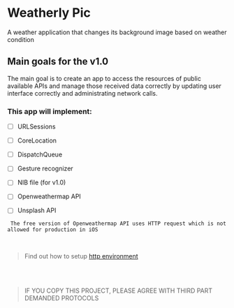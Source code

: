 # Weatherly Pic
A weather application that changes its background image based on weather condition

## Main goals for the v1.0

The main goal is to create an app to access the resources of public available APIs and manage those received data correctly by updating user interface correctly and administrating network calls.

### This app will implement:

- [ ] URLSessions
- [ ] CoreLocation
- [ ] DispatchQueue
- [ ] Gesture recognizer
- [ ] NIB file (for v1.0)
- [ ] Openweathermap API
- [ ] Unsplash API




```
 The free version of Openweathermap API uses HTTP request which is not allowed for production in iOS
```
<br />

>Find out how to setup [http environment](https://stackoverflow.com/questions/31254725/transport-security-has-blocked-a-cleartext-http)

<br />
<br />


>IF YOU COPY THIS PROJECT, PLEASE AGREE WITH THIRD PART DEMANDED PROTOCOLS

